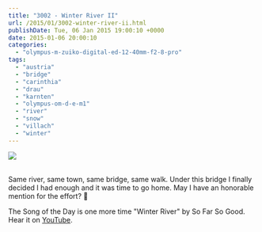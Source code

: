 ```yaml
---
title: "3002 - Winter River II"
url: /2015/01/3002-winter-river-ii.html
publishDate: Tue, 06 Jan 2015 19:00:10 +0000
date: 2015-01-06 20:00:10
categories: 
  - "olympus-m-zuiko-digital-ed-12-40mm-f2-8-pro"
tags: 
  - "austria"
  - "bridge"
  - "carinthia"
  - "drau"
  - "karnten"
  - "olympus-om-d-e-m1"
  - "river"
  - "snow"
  - "villach"
  - "winter"
---
```

<div class="container">
<div class="center"><a target="_blank" href="https://d25zfm9zpd7gm5.cloudfront.net/1200x1200/2014/20141231_102255_lr.jpg"><img src="https://d25zfm9zpd7gm5.cloudfront.net/0600x0600/2014/20141231_102255_lr.jpg" /></a></div>
</div>
<br />

Same river, same town, same bridge, same walk. Under this bridge I finally decided I had enough and it was time to go home. May I have an honorable mention for the effort? 🙂

The Song of the Day is one more time "Winter River" by So Far So Good. Hear it on <a href="https://www.youtube.com/watch?v=B6C7XLqoebw" target="_blank">YouTube</a>.
